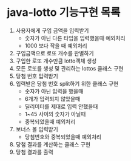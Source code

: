 # java-lotto 기능구현 목록


1. 사용자에게 구입 금액을 입력받기
   - 숫자가 아닌 다른 타입을 입력했을때 예외처리
   - 1000 보다 작을 때 예외처리
2. 구입금액으로 로또 개수를 판별하기
3. 구입한 로또 개수만큼 lotto객체 생성
4. 모든 로또를 생성 및 관리하는 lottos 클래스 구현
5. 당첨 번호 입력받기
6. 입력받은 당첨 번호 split하기 위한 클래스 구현
   - 숫자가 아닌 입력을 했을때
   - 6개가 입력되지 않았을때
   - 딜리미터를 제대로 입력 안했을때
   - 1~45 사이의 숫자가 아닐때
   - 중복되었을때 예외처리
7. 보너스 볼 입력받기
   - 당첨번호와 중복되었을때 예외처리
8. 당첨 결과를 계산하는 클래스 구현
9. 당첨 결과를 출력